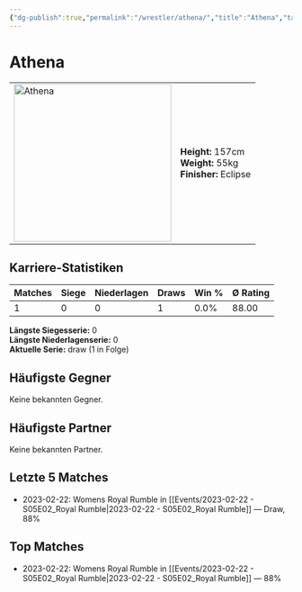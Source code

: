 ```yaml
---
{"dg-publish":true,"permalink":"/wrestler/athena/","title":"Athena","tags":["wrestler"],"noteIcon":""}
---
```



# Athena

<table>
        <tr>
        <td><img src="https://github.com/CptSpaulding1980/choke-slam-wrestling/releases/download/images/Athena.png" width="280" alt="Athena"></td>
        <td>
        <b>Height:</b> 157cm<br>
        <b>Weight:</b> 55kg<br>
        <b>Finisher:</b> Eclipse<br>
        </td>
        </tr>
        </table>
        

## Karriere-Statistiken

| Matches | Siege | Niederlagen | Draws | Win % | Ø Rating |
|---------|-------|-------------|-------|-------|-----------|
| 1 | 0 | 0 | 1 | 0.0% | 88.00 |

**Längste Siegesserie:** 0<br>**Längste Niederlagenserie:** 0<br>**Aktuelle Serie:** draw (1 in Folge)


## Häufigste Gegner
Keine bekannten Gegner.

## Häufigste Partner
Keine bekannten Partner.

## Letzte 5 Matches
- 2023-02-22: Womens Royal Rumble in [[Events/2023-02-22 - S05E02_Royal Rumble\|2023-02-22 - S05E02_Royal Rumble]] — Draw, 88%

## Top Matches
- 2023-02-22: Womens Royal Rumble in [[Events/2023-02-22 - S05E02_Royal Rumble\|2023-02-22 - S05E02_Royal Rumble]] — 88%
